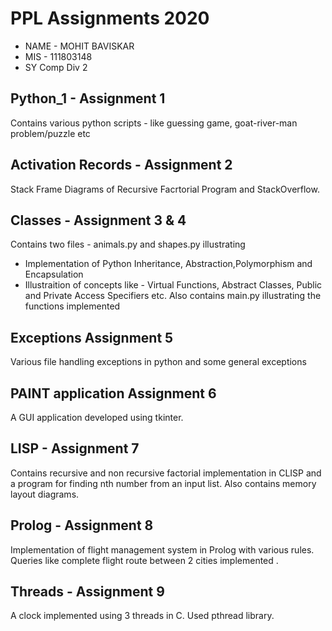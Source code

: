 
# PPL Assignments 2020
  - NAME - MOHIT BAVISKAR
  - MIS - 111803148
  - SY Comp Div 2

## Python_1 - Assignment 1
  Contains various python scripts - like guessing game, goat-river-man problem/puzzle etc

## Activation Records - Assignment 2
  Stack Frame Diagrams of Recursive Facrtorial Program and StackOverflow.
  
## Classes - Assignment 3 & 4 
  Contains two files - animals.py and shapes.py illustrating 
   - Implementation of Python Inheritance, Abstraction,Polymorphism and Encapsulation
   - Illustraition of concepts like - Virtual Functions, Abstract Classes, Public and Private Access Specifiers etc. 
   Also contains main.py illustrating the functions implemented
 
## Exceptions Assignment 5
  Various file handling exceptions in python and some general exceptions

## PAINT application Assignment 6
  A GUI application developed using tkinter.
  
## LISP - Assignment 7
  Contains recursive and non recursive factorial implementation in CLISP and a program for finding nth number from an input list.
  Also contains memory layout diagrams.

## Prolog - Assignment 8 
  Implementation of flight management system in Prolog with various rules. Queries like complete flight route between 2 cities implemented .
  
## Threads - Assignment 9
  A clock implemented using 3 threads in C. Used pthread library.
 
